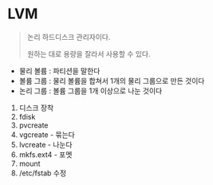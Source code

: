 # LVM

> 논리 하드디스크 관리자이다.
>
> 원하는 대로 용량을 잘라서 사용할 수 있다.

- 물리 볼륨 : 파티션을 말한다
- 볼륨 그룹 : 물리 볼륨을 합쳐서 1개의 물리 그룹으로 만든 것이다
- 논리 그룹 : 볼륨 그룹을 1개 이상으로 나눈 것이다

1. 디스크 장착
2. fdisk
3. pvcreate
4. vgcreate - 묶는다
5. lvcreate - 나눈다
6. mkfs.ext4 - 포멧
7. mount
8. /etc/fstab 수정